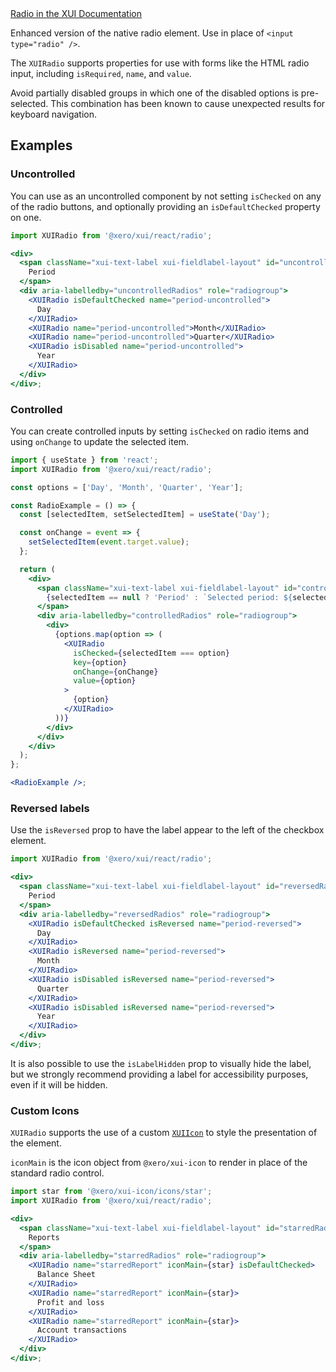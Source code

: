 <div class="xui-margin-vertical">
	<a href="../section-components-controls-radio.html" isDocLink>Radio in the XUI Documentation</a>
</div>

Enhanced version of the native radio element. Use in place of `<input type="radio" />`.

The `XUIRadio` supports properties for use with forms like the HTML radio input, including `isRequired`, `name`, and `value`.

Avoid partially disabled groups in which one of the disabled options is pre-selected. This combination has been known to cause unexpected results for keyboard navigation.

## Examples

### Uncontrolled

You can use as an uncontrolled component by not setting `isChecked` on any of the radio buttons, and optionally providing an `isDefaultChecked` property on one.

```jsx harmony
import XUIRadio from '@xero/xui/react/radio';

<div>
  <span className="xui-text-label xui-fieldlabel-layout" id="uncontrolledRadios">
    Period
  </span>
  <div aria-labelledby="uncontrolledRadios" role="radiogroup">
    <XUIRadio isDefaultChecked name="period-uncontrolled">
      Day
    </XUIRadio>
    <XUIRadio name="period-uncontrolled">Month</XUIRadio>
    <XUIRadio name="period-uncontrolled">Quarter</XUIRadio>
    <XUIRadio isDisabled name="period-uncontrolled">
      Year
    </XUIRadio>
  </div>
</div>;
```

### Controlled

You can create controlled inputs by setting `isChecked` on radio items and using `onChange` to update the selected item.

```jsx harmony
import { useState } from 'react';
import XUIRadio from '@xero/xui/react/radio';

const options = ['Day', 'Month', 'Quarter', 'Year'];

const RadioExample = () => {
  const [selectedItem, setSelectedItem] = useState('Day');

  const onChange = event => {
    setSelectedItem(event.target.value);
  };

  return (
    <div>
      <span className="xui-text-label xui-fieldlabel-layout" id="controlledRadios">
        {selectedItem == null ? 'Period' : `Selected period: ${selectedItem}`}
      </span>
      <div aria-labelledby="controlledRadios" role="radiogroup">
        <div>
          {options.map(option => (
            <XUIRadio
              isChecked={selectedItem === option}
              key={option}
              onChange={onChange}
              value={option}
            >
              {option}
            </XUIRadio>
          ))}
        </div>
      </div>
    </div>
  );
};

<RadioExample />;
```

### Reversed labels

Use the `isReversed` prop to have the label appear to the left of the checkbox element.

```jsx harmony
import XUIRadio from '@xero/xui/react/radio';

<div>
  <span className="xui-text-label xui-fieldlabel-layout" id="reversedRadios">
    Period
  </span>
  <div aria-labelledby="reversedRadios" role="radiogroup">
    <XUIRadio isDefaultChecked isReversed name="period-reversed">
      Day
    </XUIRadio>
    <XUIRadio isReversed name="period-reversed">
      Month
    </XUIRadio>
    <XUIRadio isDisabled isReversed name="period-reversed">
      Quarter
    </XUIRadio>
    <XUIRadio isDisabled isReversed name="period-reversed">
      Year
    </XUIRadio>
  </div>
</div>;
```

It is also possible to use the `isLabelHidden` prop to visually hide the label, but we strongly recommend providing a label for accessibility purposes, even if it will be hidden.

### Custom Icons

`XUIRadio` supports the use of a custom [`XUIIcon`](#icon) to style the presentation of the element.

`iconMain` is the icon object from `@xero/xui-icon` to render in place of the standard radio control.

```jsx harmony
import star from '@xero/xui-icon/icons/star';
import XUIRadio from '@xero/xui/react/radio';

<div>
  <span className="xui-text-label xui-fieldlabel-layout" id="starredRadios">
    Reports
  </span>
  <div aria-labelledby="starredRadios" role="radiogroup">
    <XUIRadio name="starredReport" iconMain={star} isDefaultChecked>
      Balance Sheet
    </XUIRadio>
    <XUIRadio name="starredReport" iconMain={star}>
      Profit and loss
    </XUIRadio>
    <XUIRadio name="starredReport" iconMain={star}>
      Account transactions
    </XUIRadio>
  </div>
</div>;
```
